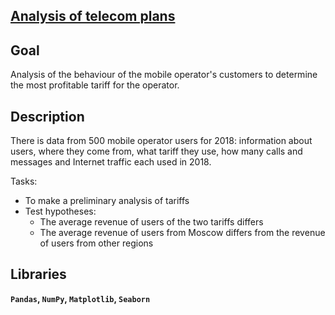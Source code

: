## [Analysis of telecom plans](https://github.com/irinaarm/Data_Science_Yandex/blob/main/03_statistical_data_analysis_(telecom)/statistical_data_analysis_eng.ipynb)

## Goal

Analysis of the behaviour of the mobile operator's customers to determine the most profitable tariff for the operator.

## Description

There is data from 500 mobile operator users for 2018: information about users, where they come from, what tariff they use, how many calls and messages and Internet traffic each used in 2018.

Tasks:

- To make a preliminary analysis of tariffs
- Test hypotheses:
  - The average revenue of users of the two tariffs differs
  - The average revenue of users from Moscow differs from the revenue of users from other regions

## Libraries

**`Pandas`,
`NumPy`,
`Matplotlib`,
`Seaborn`**

